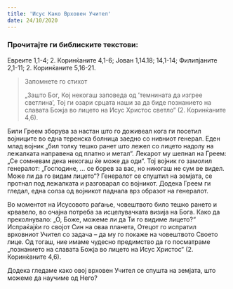 ```yaml
---
title: 'Исус Како Врховен Учител'
date: 24/10/2020
---
```


### Прочитајте ги библиските текстови:
Евреите 1,1-4; 2. Коринќаните 4,1-6; Јован 1,14.18; 14,1-14; Филипјаните 2,1-11; 2. Коринќаните 5,16-21.

> <p>Запомнете го стихот</p>
> „Зашто Бог, Кој некогаш заповеда од ’темнината да изгрее светлина’, Тој ги озари срцата наши за да биде познанието на славата Божја во лицето на Исус Христос светло“ (2. Коринќаните 4,6).

Били Греем зборува за настан што го доживеал кога ги посетил војниците во една теренска болница заедно со нивниот генерал. Еден млад војник „бил толку тешко ранет што лежел со лицето надолу на лежалката направена од платно и метал“. Лекарот му шепнал на Греем: „Се сомневам дека некогаш ќе може да оди“. Тој војник го замолил генералот: „Господине, ... се борев за вас, но никогаш не сум ве видел. Може ли да го видам лицето“? Генералот се спуштил на земјата, се протнал под лежалката и разговарал со војникот. Додека Греем ги гледал, една солза од војникот паднала врз образот на генералот.

Во моментот на Исусовото раѓање, човештвото било тешко рането и крвавело, во очајна потреба за исцелувачката визија на Бога. Како да преколнувало: „О, Боже, можеме ли да Ти го видиме лицето?“ Испраќајќи го својот Син на оваа планета, Отецот го испратил врховниот Учител со задача – да му го покаже на човештвото Своето лице. Од тогаш, ние имаме чудесно предимство да го посматраме „познанието на славата Божја во лицето на Исус Христос“ (2. Коринќаните 4,6).

Додека гледаме како овој врховен Учител се спушта на земјата, што можеме да научиме од Него?